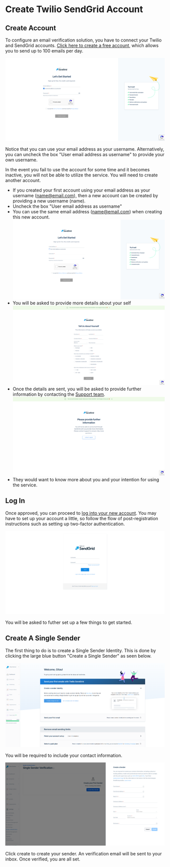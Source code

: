 # Create Twilio SendGrid Account


## Create Account

To configure an email verification solution, you have to connect your Twilio and SendGrid accounts. [Click here to create a free account](https://signup.sendgrid.com/), which allows you to send up to 100 emails per day.

![Create Account](/images/sendgrid/create_account/create_account.png)

Notice that you can use your email address as your username. Alternatively, you can uncheck the box "User email address as username" to provide your own username.

In the event you fail to use the account for some time and it becomes inactive, you will not be able to utilize the service. You will need to create another account.

- If you created your first account using your email address as your username (name@email.com), then a new account can be created by providing a new username (name).
- Uncheck the box "User email address as username"
- You can use the same email address (name@email.com) when creating this new account.
![Create a new account again](/images/sendgrid/create_account/new_account_again.png)
- You will be asked to provide more details about your self
![About yourself](/images/sendgrid/create_account/your_info.png)
- Once the details are sent, you will be asked to provide further information by contacting the [Support team](support@twilio.zendesk.com).
![Contact Support](/images/sendgrid/create_account/contact_support.png)
- They would want to know more about you and your intention for using the service.


## Log In

Once approved, you can proceed to [log into your new account](https://app.sendgrid.com/login). You may have to set up your account a little, so follow the flow of post-registration instructions such as setting up two-factor authentication.

![Login](/images/sendgrid/create_account/login.png)

You will be asked to futher set up a few things to get started.


## Create A Single Sender

The first thing to do is to create a Single Sender Identity. This is done by clicking the large blue button "Create a Single Sender" as seen below.

![Create Single Sender](/images/sendgrid/create_account/create_sender_id.png)

You will be required to include your contact information.

![Create Sender](/images/sendgrid/create_account/create_sender.png)

Click create to create your sender. An verification email will be sent to your inbox. Once verified, you are all set.